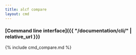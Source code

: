```yaml
---
title: alcf compare
layout: cmd
---
```


### [Command line interface]({{ "/documentation/cli/" | relative_url }})

{% include cmd_compare.md %}
